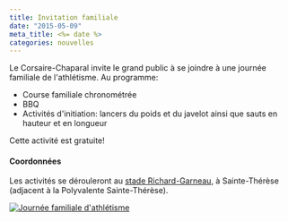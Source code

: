 ```yaml
---
title: Invitation familiale
date: "2015-05-09"
meta_title: <%= date %>
categories: nouvelles
---
```


Le Corsaire-Chaparal invite le grand public à se joindre à une journée familiale de l'athlétisme. Au programme:

* Course familiale chronométrée
* BBQ
* Activités d'initiation: lancers du poids et du javelot ainsi que sauts en hauteur et en longueur

Cette activité est gratuite!


#### Coordonnées

Les activités se dérouleront au <a href="//corsaire-chaparal.org/entrainements/">stade Richard-Garneau</a>, à Sainte-Thérèse (adjacent à la Polyvalente Sainte-Thérèse).

<a target="_blank" href="{{link '/assets/img/affiche-journee-familiale-athletisme-2015.jpg' }}"><img src="{{link '/assets/img/affiche-journee-familiale-athletisme-2015-md.jpg' }}" class="img-responsive" alt="Journée familiale d'athlétisme" /></a>